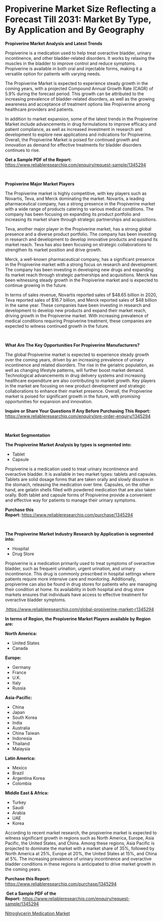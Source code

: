 <p><h1>Propiverine Market Size Reflecting a Forecast Till 2031: Market By Type, By Application and By Geography</h1></p><p><strong>Propiverine Market Analysis and Latest Trends</strong></p>
<p><p>Propiverine is a medication used to help treat overactive bladder, urinary incontinence, and other bladder-related disorders. It works by relaxing the muscles in the bladder to improve control and reduce symptoms. Propiverine is available in both oral and injectable forms, making it a versatile option for patients with varying needs.</p><p>The Propiverine Market is expected to experience steady growth in the coming years, with a projected Compound Annual Growth Rate (CAGR) of 5.9% during the forecast period. This growth can be attributed to the increasing prevalence of bladder-related disorders, as well as the growing awareness and acceptance of treatment options like Propiverine among healthcare providers and patients.</p><p>In addition to market expansion, some of the latest trends in the Propiverine Market include advancements in drug formulations to improve efficacy and patient compliance, as well as increased investment in research and development to explore new applications and indications for Propiverine. Overall, the Propiverine Market is poised for continued growth and innovation as demand for effective treatments for bladder disorders continues to rise.</p></p>
<p><strong>Get a Sample PDF of the Report:&nbsp;</strong> <a href="https://www.reliableresearchiq.com/enquiry/request-sample/1345294">https://www.reliableresearchiq.com/enquiry/request-sample/1345294</a></p>
<p>&nbsp;</p>
<p><strong>Propiverine Major Market Players</strong></p>
<p><p>The Propiverine market is highly competitive, with key players such as Novartis, Teva, and Merck dominating the market. Novartis, a leading pharmaceutical company, has a strong presence in the Propiverine market with a wide range of products catering to various medical conditions. The company has been focusing on expanding its product portfolio and increasing its market share through strategic partnerships and acquisitions.</p><p>Teva, another major player in the Propiverine market, has a strong global presence and a diverse product portfolio. The company has been investing in research and development to develop innovative products and expand its market reach. Teva has also been focusing on strategic collaborations to strengthen its market position and drive growth.</p><p>Merck, a well-known pharmaceutical company, has a significant presence in the Propiverine market with a strong focus on research and development. The company has been investing in developing new drugs and expanding its market reach through strategic partnerships and acquisitions. Merck has been witnessing steady growth in the Propiverine market and is expected to continue growing in the future.</p><p>In terms of sales revenue, Novartis reported sales of $48.65 billion in 2020, Teva reported sales of $16.7 billion, and Merck reported sales of $48 billion in the same year. These companies have been investing in research and development to develop new products and expand their market reach, driving growth in the Propiverine market. With increasing prevalence of medical conditions requiring Propiverine treatment, these companies are expected to witness continued growth in the future.</p></p>
<p>&nbsp;</p>
<p><strong>What Are The Key Opportunities For Propiverine Manufacturers?</strong></p>
<p><p>The global Propiverine market is expected to experience steady growth over the coming years, driven by an increasing prevalence of urinary incontinence and related disorders. The rise in the geriatric population, as well as changing lifestyle patterns, will further boost market demand. Technological advancements in drug delivery systems and increasing healthcare expenditure are also contributing to market growth. Key players in the market are focusing on new product development and strategic collaborations to enhance their market presence. Overall, the Propiverine market is poised for significant growth in the future, with promising opportunities for expansion and innovation.</p></p>
<p><strong>Inquire or Share Your Questions If Any Before Purchasing This Report:</strong> <a href="https://www.reliableresearchiq.com/enquiry/pre-order-enquiry/1345294">https://www.reliableresearchiq.com/enquiry/pre-order-enquiry/1345294</a></p>
<p>&nbsp;</p>
<p><strong>Market Segmentation</strong></p>
<p><strong>The Propiverine Market Analysis by types is segmented into:</strong></p>
<p><ul><li>Tablet</li><li>Capsule</li></ul></p>
<p><p>Propiverine is a medication used to treat urinary incontinence and overactive bladder. It is available in two market types: tablets and capsules. Tablets are solid dosage forms that are taken orally and slowly dissolve in the stomach, releasing the medication over time. Capsules, on the other hand, are gelatin shells filled with powdered medication that are also taken orally. Both tablet and capsule forms of Propiverine provide a convenient and effective way for patients to manage their urinary symptoms.</p></p>
<p><strong>Purchase this Report:&nbsp;</strong><a href="https://www.reliableresearchiq.com/purchase/1345294">https://www.reliableresearchiq.com/purchase/1345294</a></p>
<p>&nbsp;</p>
<p><strong>The Propiverine Market Industry Research by Application is segmented into:</strong></p>
<p><ul><li>Hospital</li><li>Drug Store</li></ul></p>
<p><p>Propiverine is a medication primarily used to treat symptoms of overactive bladder, such as frequent urination, urgent urination, and urinary incontinence. This drug is commonly prescribed in hospital settings where patients require more intensive care and monitoring. Additionally, propiverine can also be found in drug stores for patients who are managing their condition at home. Its availability in both hospital and drug store markets ensures that individuals have access to effective treatment for overactive bladder symptoms.</p></p>
<p><a href="https://www.reliableresearchiq.com/global-propiverine-market-r1345294">&nbsp;https://www.reliableresearchiq.com/global-propiverine-market-r1345294</a></p>
<p><strong>In terms of Region, the Propiverine Market Players available by Region are:</strong></p>
<p>
    <p> <strong> North America: </strong>
        <ul>
            <li>United States</li>
            <li>Canada</li>
        </ul>
        </p> 
    <p> <strong> Europe: </strong>
        <ul>
            <li>Germany</li>
            <li>France</li>
            <li>U.K.</li>
            <li>Italy</li>
            <li>Russia</li>
        </ul>
        </p> 
    <p> <strong> Asia-Pacific: </strong>
        <ul>
            <li>China</li>
            <li>Japan</li>
            <li>South Korea</li>
            <li>India</li>
            <li>Australia</li>
            <li>China Taiwan</li>
            <li>Indonesia</li>
            <li>Thailand</li>
            <li>Malaysia</li>
        </ul>
        </p> 
    <p> <strong> Latin America: </strong>
        <ul>
            <li>Mexico</li>
            <li>Brazil</li>
            <li>Argentina Korea</li>
            <li>Colombia</li>
        </ul>
        </p> 
    <p> <strong> Middle East & Africa: </strong>
        <ul>
            <li>Turkey</li>
            <li>Saudi</li>
            <li>Arabia</li>
            <li>UAE</li>
            <li>Korea</li>
        </ul>
    </p>
    </p>
<p><p>According to recent market research, the propiverine market is expected to witness significant growth in regions such as North America, Europe, Asia Pacific, the United States, and China. Among these regions, Asia Pacific is projected to dominate the market with a market share of 35%, followed by North America at 25%, Europe at 20%, the United States at 15%, and China at 5%. The increasing prevalence of urinary incontinence and overactive bladder conditions in these regions is anticipated to drive market growth in the coming years.</p></p>
<p><strong>Purchase this Report: </strong><a href="https://www.reliableresearchiq.com/purchase/1345294">https://www.reliableresearchiq.com/purchase/1345294</a></p>
<p>&nbsp;<strong>Get a Sample PDF of the Report:&nbsp;&nbsp;</strong><a href="https://www.reliableresearchiq.com/enquiry/request-sample/1345294">https://www.reliableresearchiq.com/enquiry/request-sample/1345294</a></p>
<p><strong></strong></p>
<p><p><a href="https://github.com/muhammadasraf467/Market-Research-Report-List-1/blob/main/nitroglycerin-medication-market.md">Nitroglycerin Medication Market</a></p></p>